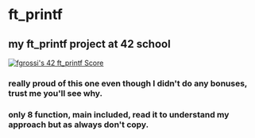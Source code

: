 # ft_printf
## my ft_printf project at 42 school
[![fgrossi's 42 ft_printf Score](https://badge42.vercel.app/api/v2/cl2p9nrdq006809kxlac8prrc/project/2464368)](https://github.com/JaeSeoKim/badge42)
### really proud of this one even though I didn't do any bonuses, trust me you'll see why.

### only 8 function, main included, read it to understand my approach but as always don't copy.
